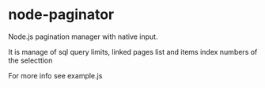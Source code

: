 # node-paginator
Node.js pagination manager with native input.

It is manage of sql query limits, linked pages list and items index numbers of the selecttion



For more info see example.js
